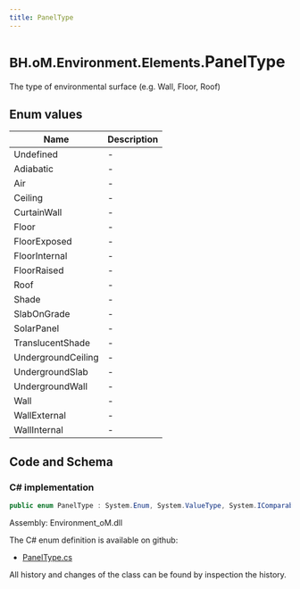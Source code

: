 ```yaml
---
title: PanelType
---
```


# <small>BH.oM.Environment.Elements.</small>**PanelType**

The type of environmental surface (e.g. Wall, Floor, Roof)

## Enum values

| Name            | Description                                                    |
|-----------------|----------------------------------------------------------------|
| Undefined |  -  |
| Adiabatic |  -  |
| Air |  -  |
| Ceiling |  -  |
| CurtainWall |  -  |
| Floor |  -  |
| FloorExposed |  -  |
| FloorInternal |  -  |
| FloorRaised |  -  |
| Roof |  -  |
| Shade |  -  |
| SlabOnGrade |  -  |
| SolarPanel |  -  |
| TranslucentShade |  -  |
| UndergroundCeiling |  -  |
| UndergroundSlab |  -  |
| UndergroundWall |  -  |
| Wall |  -  |
| WallExternal |  -  |
| WallInternal |  -  |


## Code and Schema

### C# implementation

``` C# title="C#"
public enum PanelType : System.Enum, System.ValueType, System.IComparable, System.ISpanFormattable, System.IFormattable, System.IConvertible
```

Assembly: Environment_oM.dll

The C# enum definition is available on github:

- [PanelType.cs](https://github.com/BHoM/BHoM/blob/develop/Environment_oM/Elements\Enums\PanelType.cs)

All history and changes of the class can be found by inspection the history.
